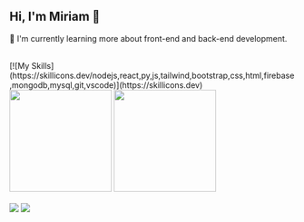 ## Hi, I'm Miriam 👋

🌱 I'm currently learning more about front-end and back-end development.

<br>
[![My Skills](https://skillicons.dev/nodejs,react,py,js,tailwind,bootstrap,css,html,firebase,mongodb,mysql,git,vscode)](https://skillicons.dev)

<div>
  <img height="180em" src="https://github-readme-stats.vercel.app/api?username=miriamhwork&show_icons=true&theme=tokyonight">
  <img height="180em" src="https://github-readme-stats.vercel.app/api/top-langs/?username=miriamhwork&theme=tokyonight">
</div>

<br>

<div>
  <a href="mailto:miriamhwork@hotmail.com"><img src="https://img.shields.io/badge/Gmail-D14836?style=for-the-badge&logo=gmail&logoColor=white" target="_blank"/></a> 
  <a href="https://www.linkedin.com/in/miriam-akiko-hirose/"><img src="https://img.shields.io/badge/LinkedIn-0077B5?style=for-the-badge&logo=linkedin&logoColor=white" target="_blank"/></a> 
</div>
